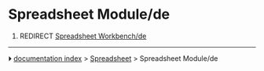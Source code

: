 # Spreadsheet Module/de
1.  REDIRECT [Spreadsheet Workbench/de](Spreadsheet_Workbench/de.md)



---
⏵ [documentation index](../README.md) > [Spreadsheet](Spreadsheet_Workbench.md) > Spreadsheet Module/de
